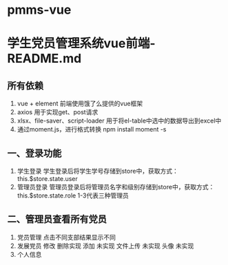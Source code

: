 # pmms-vue
# 学生党员管理系统vue前端-README.md
## 所有依赖
1. vue + element 前端使用饿了么提供的vue框架
2. axios 用于实现get、post请求
3. xlsx、file-saver、script-loader 用于将el-table中选中的数据导出到excel中
4. 通过moment.js，进行格式转换    npm install moment -s
## 一、登录功能
1. 学生登录
学生登录后将学生学号存储到store中，获取方式：this.$store.state.user
2. 管理员登录
管理员登录后将管理员名字和级别存储到store中，获取方式：this.$store.state.role 1-3代表三种管理员
## 二、管理员查看所有党员
1. 党员管理
点击不同支部结果显示不同 
2. 发展党员
修改 删除实现
添加 未实现
文件上传 未实现
头像 未实现
3. 个人信息